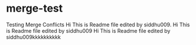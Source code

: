 # merge-test
Testing Merge Conflicts
Hi This is Readme file edited by siddhu009.
Hi This is Readme file edited by siddhu009
Hi This is Readme file edited by siddhu009kkkkkkkkkk
